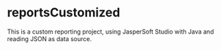 # reportsCustomized
This is a custom reporting project, using JasperSoft Studio with Java and reading JSON as data source.

